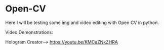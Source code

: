 # Open-CV
Here I will be testing some img and video editing with Open CV in python.

Video Demonstrations:

Hologram Creator--> https://youtu.be/KMCaZNkZHRA
